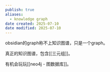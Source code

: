 ```yaml
---
publish: true
aliases:
  - knowledge graph
date created: 2025-07-10
date modified: 2025-07-10
---
```


obsidian的graph称不上知识图谱，只是一个graph。

真正的知识图谱，包含[[三元组]]。

有机会玩玩[[neo4j - 图数据库]]。
